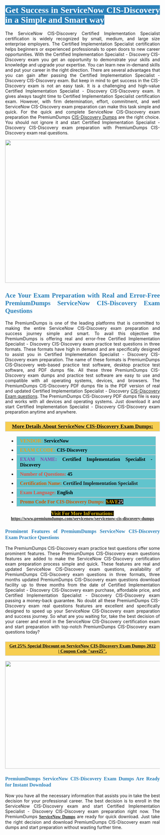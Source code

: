 <h1 style="text-align: justify;"><span style="color:#ffffff;"><span style="font-family:Georgia,serif;"><strong><span style="background-color:#2980b9;">Get Success in ServiceNow CIS-Discovery in a Simple and Smart way</span></strong></span></span></h1>

<p style="text-align: justify;">The ServiceNow CIS-Discovery Certified Implementation Specialist certification is widely recognized by small, medium, and large size enterprise employers. The Certified Implementation Specialist certification helps beginners or experienced professionals to open doors to new career opportunities. With the Certified Implementation Specialist - Discovery CIS-Discovery exam you get an opportunity to demonstrate your skills and knowledge and upgrade your expertise. You can learn new in-demand skills and put your career in the right direction. There are several advantages that you can gain after passing the Certified Implementation Specialist - Discovery CIS-Discovery exam. But keep in mind to get success in the CIS-Discovery exam is not an easy task. It is a challenging and high-value Certified Implementation Specialist - Discovery CIS-Discovery exam. It gives always taught time to Certified Implementation Specialist certification exam. However, with firm determination, effort, commitment, and well ServiceNow CIS-Discovery exam preparation can make this task simple and quick. For the quick and complete ServiceNow CIS-Discovery exam preparation the PremiumDumps <a href="https://www.premiumdumps.com/servicenow/servicenow-cis-discovery-dumps">CIS-Discovery Dumps</a> are the right choice. You should not ignore it and start Certified Implementation Specialist - Discovery CIS-Discovery exam preparation with PremiumDumps CIS-Discovery exam real questions.</p>

<p style="text-align: center;"><a href="https://www.premiumdumps.com/servicenow/servicenow-cis-discovery-dumps"><img alt="" src="https://i.imgur.com/KJGzbJ2.jpeg" style="width: 700px; height: 465px;" /></a></p>

<h2 style="text-align: justify;"><span style="color:#2980b9;"><span style="font-family:Georgia,serif;"><strong>Ace Your Exam Preparation with Real and Error-Free PremiumDumps ServiceNow CIS-Discovery Exam Questions</strong></span></span></h2>

<p style="text-align: justify;">The PremiumDumps is one of the leading platforms that is committed to making the entire ServiceNow CIS-Discovery exam preparation and success journey simple and smart. To avail this objective the PremiumDumps is offering real and error-free Certified Implementation Specialist - Discovery CIS-Discovery exam practice test questions in three formats. These formats have high in demand and are specifically designed to assist you in Certified Implementation Specialist - Discovery CIS-Discovery exam preparation. The name of these formats is PremiumDumps CIS-Discovery web-based practice test software, desktop practice test software, and PDF dumps file. All these three PremiumDumps CIS-Discovery exam dumps and practice test software are easy to use and compatible with all operating systems, devices, and browsers. The PremiumDumps CIS-Discovery PDF dumps file is the PDF version of real and updated Certified Implementation Specialist - Discovery <a href="https://www.premiumdumps.com/servicenow/servicenow-cis-discovery-dumps">CIS-Discovery Exam questions</a>. The PremiumDumps CIS-Discovery PDF dumps file is easy and works with all devices and operating systems. Just download it and start Certified Implementation Specialist - Discovery CIS-Discovery exam preparation anytime and anywhere.</p>

<h3 style="background: #f7ce50; border: 1px solid rgb(204, 204, 204); padding: 5px 10px; text-align: center;"><span style="font-family:Georgia,serif;"><u><u><span style="color:#000000;"><span style="font-size:11pt"><span style="line-height:normal"><b><span style="font-size:13.0pt"><span cambria="">More Details About ServiceNow CIS-Discovery Exam Dumps:</span></span></b></span></span></span></u></u></span></h3>

<ul>
	<li style="margin:0cm 10pt">
	<div style="background:#61c4cd; border: 1px solid rgb(204, 204, 204); padding: 5px 10px; text-align: justify;"><span style="font-family:Georgia,serif;"><span style="font-size:11pt"><span style="line-height:normal"><b><span style="font-size:12.0pt"><span new="" roman="" times=""><span style="color:#f39c12;">VENDOR:</span> <span style="color:#000000;">ServiceNow</span></span></span></b></span></span></span></div>
	</li>
	<li style="margin:0cm 10pt">
	<div style="background: #61c4cd; border: 1px solid rgb(204, 204, 204); padding: 5px 10px; text-align: justify;"><span style="font-family:Georgia,serif;"><span style="font-size:11pt"><span style="line-height:normal"><b><span style="font-size:12.0pt"><span new="" roman="" times=""><span style="color:#f39c12;">EXAM CCODE:</span> <span style="color:#000000;">CIS-Discovery</span></span></span></b></span></span></span></div>
	</li>
	<li style="margin:0cm 10pt">
	<div style="background: #61c4cd; border: 1px solid rgb(204, 204, 204); padding: 5px 10px; text-align: justify;"><span style="font-family:Georgia,serif;"><span style="font-size:11pt"><span style="line-height:normal"><b><span style="font-size:12.0pt"><span new="" roman="" times=""><span style="color:#8e44ad;">EXAM NAME:</span> <span style="color:#000000;">Certified Implementation Specialist - Discovery</span></span></span></b></span></span></span></div>
	</li>
	<li style="margin:0cm 10pt">
	<div style="background: #61c4cd; border: 1px solid rgb(204, 204, 204); padding: 5px 10px;"><span style="font-family:Georgia,serif;"><span style="font-size:11pt"><span style="line-height:normal"><b><span style="font-size:12.0pt"><span new="" roman="" times=""><span style="color:#e74c3c;">Number of Questions:</span><span style="color:#000000;"><span style="color:#f1c40f;"> </span>45</span></span></span></b></span></span></span></div>
	</li>
	<li style="margin:0cm 10pt">
	<div style="background: #61c4cd; border: 1px solid rgb(204, 204, 204); padding: 5px 10px; text-align: justify;"><span style="font-family:Georgia,serif;"><span style="font-size:11pt"><span style="line-height:normal"><b><span style="font-size:12.0pt"><span new="" roman="" times=""><span style="color:#d35400;">Certification Name:</span> Certified Implementation Specialist</span></span></b></span></span></span></div>
	</li>
	<li style="margin:0cm 10pt">
	<div style="background: #61c4cd; border: 1px solid rgb(204, 204, 204); padding: 5px 10px; text-align: justify;"><span style="font-family:Georgia,serif;"><span style="font-size:11pt"><span style="line-height:normal"><b><span style="font-size:12.0pt"><span new="" roman="" times=""><span style="color:#e74c3c;">Exam Language:</span> <span style="color:#000000;">English</span></span></span></b></span></span></span></div>
	</li>
	<li style="margin:0cm 10pt">
	<div style="background: #61c4cd; border: 1px solid rgb(204, 204, 204); padding: 5px 10px;"><span style="font-family:Georgia,serif;"><span style="font-size:11pt"><span style="line-height:normal"><b><span style="font-size:12.0pt"><span new="" roman="" times=""><span style="color:#d35400;">Promo Code For CIS-Discovery Dumps:</span><span style="color:#f1c40f;"> <span style="background-color:#000000;">SAVE</span></span><span style="color:#ffffff;"><span style="background-color:#000000;">25</span></span></span></span></b></span></span></span></div>
	</li>
</ul>

<p style="text-align: center;"><span style="font-family:Georgia,serif;"><strong><span style="font-size:16px;"><span style="color:#f1c40f;"><span style="background-color:#000000;">Visit For More InFormations:</span></span></span> <a href="https://www.premiumdumps.com/servicenow/servicenow-cis-discovery-dumps">https://www.premiumdumps.com/servicenow/servicenow-cis-discovery-dumps</a></strong></span></p>

<h3 style="text-align: justify;"><span style="color:#2980b9;"><span style="font-family:Georgia,serif;"><strong><strong><strong>Prominent Features of PremiumDumps ServiceNow CIS-Discovery Exam Practice Questions</strong></strong></strong></span></span></h3>

<p style="text-align: justify;">The PremiumDumps CIS-Discovery exam practice test questions offer some prominent features. These PremiumDumps CIS-Discovery exam questions features are added to make the ServiceNow CIS-Discovery certification exam preparation process simple and quick. These features are real and updated ServiceNow CIS-Discovery exam questions, availability of PremiumDumps CIS-Discovery exam questions in three formats, three months updated PremiumDumps CIS-Discovery exam questions download facility up to three months from the date of Certified Implementation Specialist - Discovery CIS-Discovery exam purchase, affordable price, and Certified Implementation Specialist - Discovery CIS-Discovery exam passing a money-back guarantee. No doubt all these PremiumDumps CIS-Discovery exam real questions features are excellent and specifically designed to speed up your ServiceNow CIS-Discovery exam preparation and success journey. So what are you waiting for, take the best decision of your career and enroll in the ServiceNow CIS-Discovery certification exam and start preparation with top-notch PremiumDumps CIS-Discovery exam questions today?</p>

<h3 style="background: rgb(247, 206, 80); border: 1px solid rgb(204, 204, 204); padding: 5px 10px; text-align: center;"><span style="font-family:Georgia,serif;"><u><span style="color:#000000;"><span style="font-size:11pt;"><span style="line-height:normal;"><b><span cambria="">Get 25% Special Discount on ServiceNow CIS-Discovery Exam Dumps 2022 | Coupon Code "save25".</span></b></span></span></span></u></span></h3>

<p style="text-align: center;"><strong><strong><a href="https://www.premiumdumps.com/servicenow/servicenow-cis-discovery-dumps"><img alt="" src="https://i.imgur.com/F18GQwv.jpeg" style="width: 700px; height: 350px;" /></a></strong></strong></p>

<h3 style="text-align: justify;"><strong><span style="color:#2980b9;"><span style="font-family:Georgia,serif;"><strong><strong><strong>PremiumDumps ServiceNow CIS-Discovery Exam Dumps Are Ready for Instant Download</strong></strong></strong></span></span></strong></h3>

<p style="text-align: justify;">Now you have all the necessary information that assists you in take the best decision for your professional career. The best decision is to enroll in the ServiceNow CIS-Discovery exam and start Certified Implementation Specialist - Discovery CIS-Discovery exam preparation right now. The PremiumDumps <span style="font-family:Georgia,serif;"><strong><a href="https://www.premiumdumps.com/servicenow-exam-dumps">ServiceNow Dumps</a></strong></span> are ready for quick download. Just take the right decision and download PremiumDumps CIS-Discovery exam real dumps and start preparation without wasting further time.</p>
